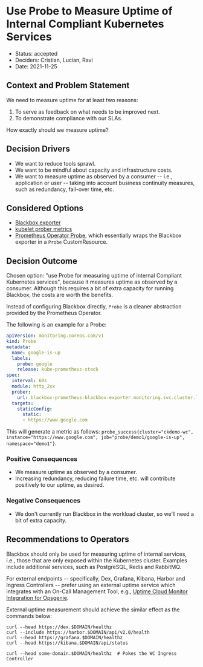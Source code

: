 # Use Probe to Measure Uptime of Internal Compliant Kubernetes Services

* Status: accepted
* Deciders: Cristian, Lucian, Ravi
* Date: 2021-11-25

## Context and Problem Statement

We need to measure uptime for at least two reasons:

1. To serve as feedback on what needs to be improved next.
2. To demonstrate compliance with our SLAs.

How exactly should we measure uptime?

## Decision Drivers

* We want to reduce tools sprawl.
* We want to be mindful about capacity and infrastructure costs.
* We want to measure uptime as observed by a consumer -- i.e., application or user -- taking into account business continuity measures, such as redundancy, fail-over time, etc.

## Considered Options

* [Blackbox exporter](https://github.com/prometheus/blackbox_exporter)
* [kubelet prober metrics](https://stackoverflow.com/questions/62736899/how-to-set-up-an-alert-when-liveness-readiness-probe-fails-in-kubernetes)
* [Prometheus Operator Probe](https://github.com/prometheus-operator/prometheus-operator/blob/main/Documentation/api.md#probespec), which essentially wraps the Blackbox exporter in a `Probe` CustomResource.

## Decision Outcome

Chosen option: "use Probe for measuring uptime of internal Compliant Kubernetes services", because it measures uptime as observed by a consumer. Although this requires a bit of extra capacity for running Blackbox, the costs are worth the benefits.

Instead of configuring Blackbox directly, `Probe` is a cleaner abstraction provided by the Prometheus Operator.

The following is an example for a Probe:

```yaml
apiVersion: monitoring.coreos.com/v1
kind: Probe
metadata:
  name: google-is-up
  labels:
    probe: google
    release: kube-prometheus-stack
spec:
  interval: 60s
  module: http_2xx
  prober:
    url: blackbox-prometheus-blackbox-exporter.monitoring.svc.cluster.local:9115
  targets:
    staticConfig:
      static:
      - https://www.google.com
```

This will generate a metric as follows: `probe_success{cluster="ckdemo-wc", instance="https://www.google.com", job="probe/demo1/google-is-up", namespace="demo1"}`.

### Positive Consequences

* We measure uptime as observed by a consumer.
* Increasing redundancy, reducing failure time, etc. will contribute positively to our uptime, as desired.

### Negative Consequences

* We don't currently run Blackbox in the workload cluster, so we'll need a bit of extra capacity.

## Recommendations to Operators

Blackbox should only be used for measuring uptime of internal services, i.e., those that are only exposed within the Kubernetes cluster. Examples include additional services, such as PostgreSQL, Redis and RabbitMQ.

For external endpoints -- specifically, Dex, Grafana, Kibana, Harbor and Ingress Controllers -- prefer using an external uptime service which integrates with an On-Call Management Tool, e.g., [Uptime Cloud Monitor Integration for Opsgenie](https://docs.opsgenie.com/v1.0/docs/copperegg-integration).

External uptime measurement should achieve the similar effect as the commands below:

```console
curl --head https://dex.$DOMAIN/healthz
curl --include https://harbor.$DOMAIN/api/v2.0/health
curl --head https://grafana.$DOMAIN/healthz
curl --head https://kibana.$DOMAIN/api/status

curl --head some-domain.$DOMAIN/healthz  # Pokes the WC Ingress Controller
```

